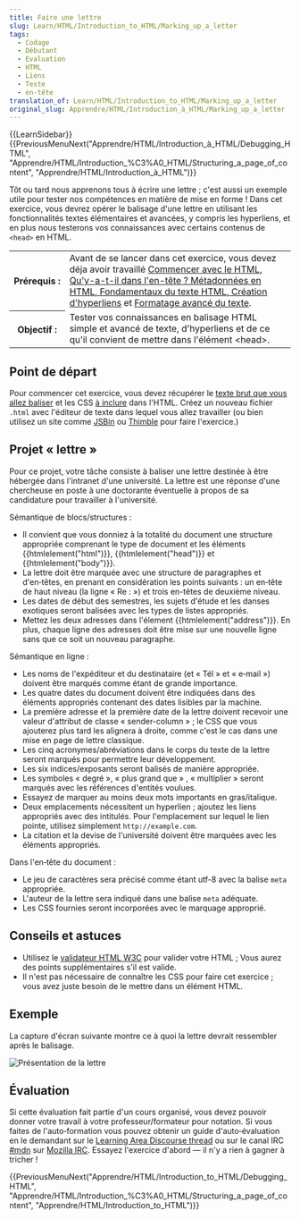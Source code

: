 ```yaml
---
title: Faire une lettre
slug: Learn/HTML/Introduction_to_HTML/Marking_up_a_letter
tags:
  - Codage
  - Débutant
  - Evaluation
  - HTML
  - Liens
  - Texte
  - en-tête
translation_of: Learn/HTML/Introduction_to_HTML/Marking_up_a_letter
original_slug: Apprendre/HTML/Introduction_à_HTML/Marking_up_a_letter
---
```


{{LearnSidebar}}{{PreviousMenuNext("Apprendre/HTML/Introduction_à_HTML/Debugging_HTML", "Apprendre/HTML/Introduction_%C3%A0_HTML/Structuring_a_page_of_content", "Apprendre/HTML/Introduction_à_HTML")}}

Tôt ou tard nous apprenons tous à écrire une lettre&nbsp;; c'est aussi un exemple utile pour tester nos compétences en matière de mise en forme&nbsp;! Dans cet exercice, vous devrez opérer le balisage d'une lettre en utilisant les fonctionnalités textes élémentaires et avancées, y compris les hyperliens, et en plus nous testerons vos connaissances avec certains contenus de `<head>` en HTML.

<table class="standard-table">
  <tbody>
    <tr>
      <th scope="row">Prérequis&nbsp;:</th>
      <td>
        Avant de se lancer dans cet exercice, vous devez déja avoir travaillé
        <a href="/fr/docs/Learn/HTML/Introduction_to_HTML/Getting_started"
          >Commencer avec le HTML, </a
        ><a
          href="/fr/docs/Learn/HTML/Introduction_to_HTML/The_head_metadata_in_HTML"
          >Qu'y-a-t-il dans l'en-tête ? Métadonnées en HTML, </a
        ><a
          href="/fr/docs/Learn/HTML/Introduction_to_HTML/HTML_text_fundamentals"
          >Fondamentaux du texte HTML, </a
        ><a href="/fr/docs/Learn/HTML/Introduction_to_HTML/Creating_hyperlinks"
          >Création d'hyperliens</a
        >
        et
        <a
          href="/fr/docs/Learn/HTML/Introduction_to_HTML/Advanced_text_formatting"
          >Formatage avancé du texte</a
        >.
      </td>
    </tr>
    <tr>
      <th scope="row">Objectif&nbsp;:</th>
      <td>
        Tester vos connaissances en balisage HTML simple et avancé de texte,
        d'hyperliens et de ce qu'il convient de mettre dans l'élément
        &#x3C;head>.
      </td>
    </tr>
  </tbody>
</table>

## Point de départ

Pour commencer cet exercice, vous devez récupérer le [texte brut que vous allez baliser](https://github.com/mdn/learning-area/blob/master/html/introduction-to-html/marking-up-a-letter-start/letter-text.txt) et les CSS [à inclure](https://github.com/mdn/learning-area/blob/master/html/introduction-to-html/marking-up-a-letter-start/css.txt) dans l'HTML. Créez un nouveau fichier `.html` avec l'éditeur de texte dans lequel vous allez travailler (ou bien utilisez un site comme [JSBin](http://jsbin.com/) ou [Thimble](https://thimble.mozilla.org/) pour faire l'exercice.)

## Projet «&nbsp;lettre&nbsp;»

Pour ce projet, votre tâche consiste à baliser une lettre destinée à être hébergée dans l'intranet d'une université. La lettre est une réponse d'une chercheuse en poste à une doctorante éventuelle à propos de sa candidature pour travailler à l'université.

Sémantique de blocs/structures&nbsp;:

- Il convient que vous donniez à la totalité du document une structure appropriée comprenant le type de document et les éléments {{htmlelement("html")}}, {{htmlelement("head")}} et {{htmlelement("body")}}.
- La lettre doit être marquée avec une structure de paragraphes et d'en‑têtes, en prenant en considération les points suivants&nbsp;: un en‑tête de haut niveau (la ligne «&nbsp;Re&nbsp;:&nbsp;») et trois en-têtes de deuxième niveau.
- Les dates de début des semestres, les sujets d'étude et les danses exotiques seront balisées avec les types de listes appropriés.
- Mettez les deux adresses dans l'élement {{htmlelement("address")}}. En plus, chaque ligne des adresses doit être mise sur une nouvelle ligne sans que ce soit un nouveau paragraphe.

Sémantique en ligne&nbsp;:

- Les noms de l'expéditeur et du destinataire (et «&nbsp;Tél&nbsp;» et «&nbsp;e‑mail&nbsp;») doivent être marqués comme étant de grande importance.
- Les quatre dates du document doivent être indiquées dans des éléments appropriés contenant des dates lisibles par la machine.
- La première adresse et la première date de la lettre doivent recevoir une valeur d'attribut de classe «&nbsp;sender-column&nbsp;»&nbsp;; le CSS que vous ajouterez plus tard les alignera à droite, comme c'est le cas dans une mise en page de lettre classique.
- Les cinq acronymes/abréviations dans le corps du texte de la lettre seront marqués pour permettre leur développement.
- Les six indices/exposants seront balisés de manière appropriée.
- Les symboles «&nbsp;degré&nbsp;», «&nbsp;plus grand que » , «&nbsp;multiplier&nbsp;» seront marqués avec les références d'entités voulues.
- Essayez de marquer au moins deux mots importants en gras/italique.
- Deux emplacements nécessitent un hyperlien&nbsp;; ajoutez les liens appropriés avec des intitulés. Pour l'emplacement sur lequel le lien pointe, utilisez simplement `http://example.com`.
- La citation et la devise de l'université doivent être marquées avec les éléments appropriés.

Dans l'en‑tête du document&nbsp;:

- Le jeu de caractères sera précisé comme étant utf-8 avec la balise `meta` appropriée.
- L'auteur de la lettre sera indiqué dans une balise `meta` adéquate.
- Les CSS fournies seront incorporées avec le marquage approprié.

## Conseils et astuces

- Utilisez le [validateur HTML W3C](https://validator.w3.org/) pour valider votre HTML&nbsp;; Vous aurez des points supplémentaires s'il est valide.
- Il n'est pas nécessaire de connaître les CSS pour faire cet exercice&nbsp;; vous avez juste besoin de le mettre dans un élément HTML.

## Exemple

La capture d'écran suivante montre ce à quoi la lettre devrait ressembler après le balisage.

![Présentation de la lettre](fr-lettre.png)

## Évaluation

Si cette évaluation fait partie d'un cours organisé, vous devez pouvoir donner votre travail à votre professeur/formateur pour notation. Si vous faites de l'auto‑formation vous pouvez obtenir un guide d'auto‑évaluation en le demandant sur le [Learning Area Discourse thread](https://discourse.mozilla-community.org/t/learning-web-development-marking-guides-and-questions/16294) ou sur le canal IRC [#mdn](irc://irc.mozilla.org/mdn) sur [Mozilla IRC](https://wiki.mozilla.org/IRC). Essayez l'exercice d'abord — il n'y a rien à gagner à tricher&nbsp;!

{{PreviousMenuNext("Apprendre/HTML/Introduction_to_HTML/Debugging_HTML", "Apprendre/HTML/Introduction_%C3%A0_HTML/Structuring_a_page_of_content", "Apprendre/HTML/Introduction_to_HTML")}}
